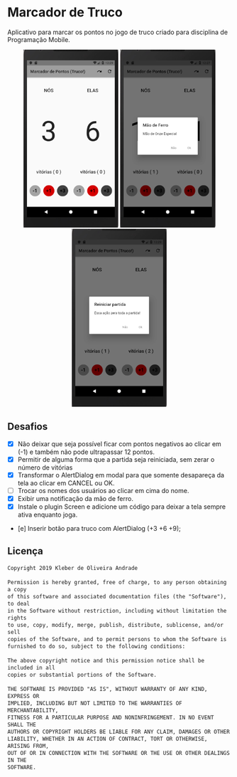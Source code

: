 # Marcador de Truco

Aplicativo para marcar os pontos no jogo de truco criado para disciplina de Programação Mobile.

<p align="center">
    <img src="https://github.com/sclausk/marcador-truco-aulas-flutter/blob/master/images/Prtsc_1.png" height="400"/>
    <img src="https://github.com/sclausk/marcador-truco-aulas-flutter/blob/master/images/Prtsc_2.png" height="400"/>
    <img src="https://github.com/sclausk/marcador-truco-aulas-flutter/blob/master/images/Prtsc_3.png" height="400"/>
</p>

## Desafios

* [x] Não deixar que seja possível ficar com pontos negativos ao clicar em (-1) e também não pode ultrapassar 12 pontos.
* [x] Permitir de alguma forma que a partida seja reiniciada, sem zerar o número de vitórias
* [x] Transformar o AlertDialog em modal para que somente desapareça da tela ao clicar em CANCEL ou OK.
* [ ] Trocar os nomes dos usuários ao clicar em cima do nome.
* [x] Exibir uma notificação da mão de ferro.
* [x] Instale o plugin Screen e adicione um código para deixar a tela sempre ativa enquanto joga.
* [e] Inserir botão para truco com AlertDialog (+3 +6 +9);

## Licença

    Copyright 2019 Kleber de Oliveira Andrade
    
    Permission is hereby granted, free of charge, to any person obtaining a copy
    of this software and associated documentation files (the "Software"), to deal
    in the Software without restriction, including without limitation the rights
    to use, copy, modify, merge, publish, distribute, sublicense, and/or sell
    copies of the Software, and to permit persons to whom the Software is
    furnished to do so, subject to the following conditions:
    
    The above copyright notice and this permission notice shall be included in all
    copies or substantial portions of the Software.
    
    THE SOFTWARE IS PROVIDED "AS IS", WITHOUT WARRANTY OF ANY KIND, EXPRESS OR
    IMPLIED, INCLUDING BUT NOT LIMITED TO THE WARRANTIES OF MERCHANTABILITY,
    FITNESS FOR A PARTICULAR PURPOSE AND NONINFRINGEMENT. IN NO EVENT SHALL THE
    AUTHORS OR COPYRIGHT HOLDERS BE LIABLE FOR ANY CLAIM, DAMAGES OR OTHER
    LIABILITY, WHETHER IN AN ACTION OF CONTRACT, TORT OR OTHERWISE, ARISING FROM,
    OUT OF OR IN CONNECTION WITH THE SOFTWARE OR THE USE OR OTHER DEALINGS IN THE
    SOFTWARE.
